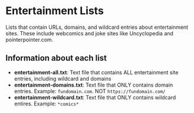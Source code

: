 # Entertainment Lists

Lists that contain URLs, domains, and wildcard entries about entertainment sites. These include webcomics and joke sites like Uncyclopedia and pointerpointer.com.

## Information about each list

- **entertainment-all.txt**: Text file that contains ALL entertainment site entries, including wildcard and domains
- **entertainment-domains.txt**: Text file that ONLY contains domain entries. Example: `fundomain.com`. NOT `https://fundomain.com/`
- **entertainment-wildcard.txt**: Text file that ONLY contains wildcard entires. Example: `*comics*`
